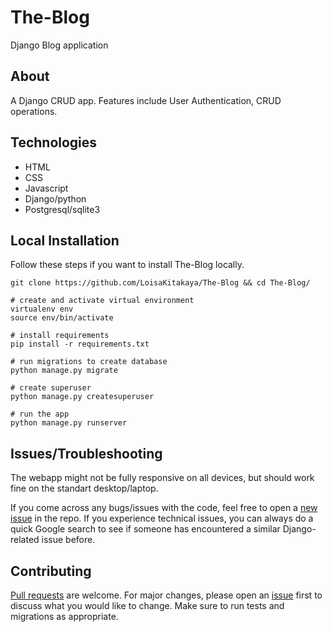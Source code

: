 # The-Blog
Django Blog application
## About
A Django CRUD app. Features include User Authentication, CRUD operations.

## Technologies
- HTML
- CSS
- Javascript
- Django/python
- Postgresql/sqlite3

## Local Installation
Follow these steps if you want to install The-Blog locally.

```
git clone https://github.com/LoisaKitakaya/The-Blog && cd The-Blog/

# create and activate virtual environment
virtualenv env
source env/bin/activate

# install requirements
pip install -r requirements.txt

# run migrations to create database
python manage.py migrate

# create superuser
python manage.py createsuperuser

# run the app
python manage.py runserver
```

## Issues/Troubleshooting
The webapp might not be fully responsive on all devices, but should work fine on the standart desktop/laptop.

If you come across any bugs/issues with the code, feel free to open a [new issue](<https://github.com/LoisaKitakaya/The-Blog/issues>) in the repo. If you experience technical issues, you can always do a quick Google search to see if someone has encountered a similar Django-related issue before.

## Contributing
[Pull requests](<https://github.com/LoisaKitakaya/The-Blog/pulls>) are welcome. For major changes, please open an [issue](<https://github.com/LoisaKitakaya/The-Blog/issues>) first to discuss what you would like to change. Make sure to run tests and migrations as appropriate.
